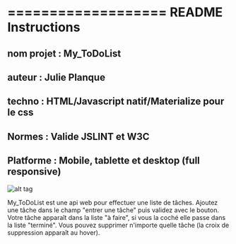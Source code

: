 ===================
README Instructions
===================

## nom projet : My_ToDoList
## auteur : Julie Planque
## techno : HTML/Javascript natif/Materialize pour le css
## Normes : Valide JSLINT et W3C 
## Platforme : Mobile, tablette et desktop (full responsive)

![alt tag](http://img15.hostingpics.net/pics/811019mytodolist.png)

My_ToDoList est une api web pour effectuer une liste de tâches.
Ajoutez une tâche dans le champ "entrer une tâche" puis validez avec le bouton.
Votre tâche apparaît dans la liste "à faire", si vous la coché elle passe dans la liste "terminé".
Vous pouvez supprimer n'importe quelle tâche (la croix de suppression apparaît au hover).

